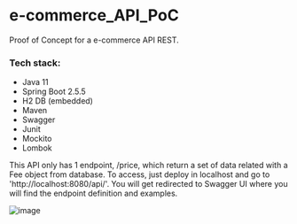 # e-commerce_API_PoC
Proof of Concept for a e-commerce API REST.

### Tech stack:
- Java 11
- Spring Boot 2.5.5
- H2 DB (embedded)
- Maven
- Swagger
- Junit
- Mockito
- Lombok

This API only has 1 endpoint, /price, which return a set of data related with a Fee object from database.
To access, just deploy in localhost and go to 'http://localhost:8080/api/'. You will get redirected to Swagger UI where you will find the endpoint definition and examples.

![image](https://user-images.githubusercontent.com/10712481/235365027-4a7e6820-45a3-4a9a-8d88-70bd2c8e0379.png)
